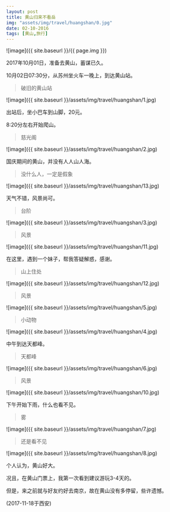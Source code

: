 ```yaml
---
layout: post
title: 黄山归来不看岳
img: "assets/img/travel/huangshan/0.jpg"
date: 02-10-2016
tags: [黄山,旅行]
---
```


![image]({{ site.baseurl }}/{{ page.img }})

2017年10月01日，准备去黄山，蓄谋已久。

10月02日07:30分，从苏州坐火车一晚上，到达黄山站。

> 破旧的黄山站

![image]({{ site.baseurl }}/assets/img/travel/huangshan/1.jpg)

出站后，坐小巴车到山脚，20元。

8:20分左右开始爬山。

> 慈光阁

![image]({{ site.baseurl }}/assets/img/travel/huangshan/2.jpg)

国庆期间的黄山，并没有人人山人海。

> 没什么人，一定是假象

![image]({{ site.baseurl }}/assets/img/travel/huangshan/13.jpg)

天气不错，风景尚可。

> 台阶

![image]({{ site.baseurl }}/assets/img/travel/huangshan/3.jpg)

> 风景

![image]({{ site.baseurl }}/assets/img/travel/huangshan/11.jpg)

在这里，遇到一个妹子，帮我答疑解惑，感谢。

> 山上住处

![image]({{ site.baseurl }}/assets/img/travel/huangshan/12.jpg)

> 风景

![image]({{ site.baseurl }}/assets/img/travel/huangshan/5.jpg)

> 小动物

![image]({{ site.baseurl }}/assets/img/travel/huangshan/4.jpg)

中午到达天都峰。

> 天都峰

![image]({{ site.baseurl }}/assets/img/travel/huangshan/6.jpg)

> 风景

![image]({{ site.baseurl }}/assets/img/travel/huangshan/10.jpg)

下午开始下雨，什么也看不见。

> 雾

![image]({{ site.baseurl }}/assets/img/travel/huangshan/7.jpg)

> 还是看不见

![image]({{ site.baseurl }}/assets/img/travel/huangshan/8.jpg)

个人认为，黄山好大。

况且，在黄山门票上，我第一次看到建议游玩3-4天的。

但是，来之前就与好友约好去南京，故在黄山没有多停留，些许遗憾。

(2017-11-18于西安)






